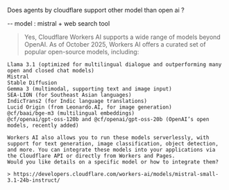 Does agents by cloudflare support other model than open ai ? 

-- model : mistral + web search tool

> Yes, Cloudflare Workers AI supports a wide range of models beyond OpenAI. As of October 2025, Workers AI offers a curated set of popular open-source models, including:

    Llama 3.1 (optimized for multilingual dialogue and outperforming many open and closed chat models)
    Mistral
    Stable Diffusion
    Gemma 3 (multimodal, supporting text and image input)
    SEA-LION (for Southeast Asian languages)
    IndicTrans2 (for Indic language translations)
    Lucid Origin (from Leonardo.AI, for image generation)
    @cf/baai/bge-m3 (multilingual embeddings)
    @cf/openai/gpt-oss-120b and @cf/openai/gpt-oss-20b (OpenAI’s open models, recently added)

    Workers AI also allows you to run these models serverlessly, with support for text generation, image classification, object detection, and more. You can integrate these models into your applications via the Cloudflare API or directly from Workers and Pages.
    Would you like details on a specific model or how to integrate them?

    > https://developers.cloudflare.com/workers-ai/models/mistral-small-3.1-24b-instruct/
